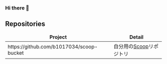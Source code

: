### Hi there 👋

## Repositories

<table>
  <thead align="center">
    <tr border: none;>
      <td><b>Project</b></td>
      <td><b>Detail</b></td>
    </tr>
  </thead>
  <tbody>
    <tr>
      <td>https://github.com/b1017034/scoop-bucket</td>
      <td>自分用の<a href=https://github.com/ScoopInstaller/Scoop>Scoop</a>リポジトリ</td>
    </tr>
  </tbody>



<!--
**b1017034/b1017034** is a ✨ _special_ ✨ repository because its `README.md` (this file) appears on your GitHub profile.

Here are some ideas to get you started:

- 🔭 I’m currently working on ...
- 🌱 I’m currently learning ...
- 👯 I’m looking to collaborate on ...
- 🤔 I’m looking for help with ...
- 💬 Ask me about ...
- 📫 How to reach me: ...
- 😄 Pronouns: ...
- ⚡ Fun fact: ...
-->
